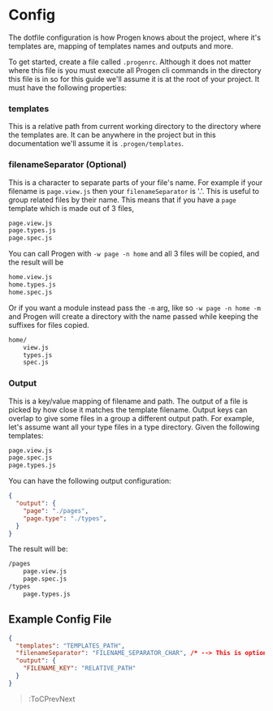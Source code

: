 # Config

The dotfile configuration is how Progen knows about the project, where it's templates 
are, mapping of templates names and outputs and more.

To get started, create a file called `.progenrc`. Although it does not matter where 
this file is you must execute all Progen cli commands in the directory this file is in 
so for this guide we'll assume it is at the root of your project. It must have the following 
properties:

### templates
This is a relative path from current working directory to the directory where the templates 
are. It can be anywhere in the project but in this documentation we'll assume it 
is `.progen/templates`.

### filenameSeparator (Optional)
This is a character to separate parts of your file's name. For example if your filename is 
`page.view.js` then your `filenameSeparator` is '.'. This is useful to group related files 
by their name. This means that if you have a `page` template which is made out of 3 files,

``` md | Page
page.view.js
page.types.js
page.spec.js
```

You can call Progen with `-w page -n home` and all 3 files will be copied, and the result will be

``` md | Filename Separator
home.view.js
home.types.js
home.spec.js
``` 

Or if you want a module instead pass the `-m` arg, like so `-w page -n home -m` and Progen will 
create a directory with the name passed while keeping the suffixes for files copied.

``` md | Filename Separator
home/
    view.js
    types.js
    spec.js
```

### Output
This is a key/value mapping of filename and path. The output of a file is picked by how 
close it matches the template filename. Output keys can overlap to give some files in a 
group a different output path. For example, let's assume want all your type files in a type 
directory. Given the following templates:

``` md | Page
page.view.js
page.spec.js
page.types.js
```

You can have the following output configuration:

``` json | .progenrc
{
  "output": {
    "page": "./pages",
    "page.type": "./types",
  }
}
```

The result will be:

``` md | Result
/pages
    page.view.js
    page.spec.js
/types
    page.types.js
```

## Example Config File

``` json | .progenrc
{
  "templates": "TEMPLATES_PATH",
  "filenameSeparator": "FILENAME_SEPARATOR_CHAR", /* --> This is optional. */
  "output": {
    "FILENAME_KEY": "RELATIVE_PATH"
  }
}
``` 

> :ToCPrevNext